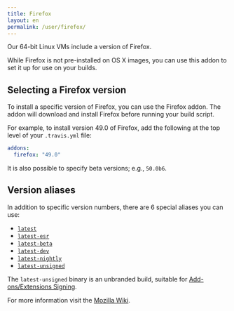 ```yaml
---
title: Firefox
layout: en
permalink: /user/firefox/
---
```


Our 64-bit Linux VMs include a version of Firefox.

While Firefox is not pre-installed on OS X images, you can use this addon to set it up for use
on your builds.

## Selecting a Firefox version

To install a specific version of Firefox, you can use the Firefox addon. The addon will download and install Firefox before running your build script.

For example, to install version 49.0 of Firefox, add the following at the top level of your `.travis.yml` file:

```yaml
addons:
  firefox: "49.0"
```

It is also possible to specify beta versions; e.g., `50.0b6`.

## Version aliases

In addition to specific version numbers, there are 6 special aliases you can use:

- [`latest`](https://download.mozilla.org/?product=firefox-latest&os=linux64&lang=en-US)
- [`latest-esr`](https://download.mozilla.org/?product=firefox-esr-latest&os=linux64&lang=en-US)
- [`latest-beta`](https://download.mozilla.org/?product=firefox-beta-latest&os=linux64&lang=en-US)
- [`latest-dev`](https://download.mozilla.org/?product=firefox-aurora-latest&os=linux64&lang=en-US)
- [`latest-nightly`](https://download.mozilla.org/?product=firefox-nightly-latest&os=linux64&lang=en-US)
- [`latest-unsigned`](https://tools.taskcluster.net/index/artifacts/#gecko.v2.mozilla-release.latest.firefox/gecko.v2.mozilla-release.latest.firefox.linux64-add-on-devel/)

The `latest-unsigned` binary is an unbranded build, suitable for [Add-ons/Extensions Signing](https://wiki.mozilla.org/Addons/Extension_Signing#Unbranded_Builds).

For more information visit the [Mozilla Wiki](https://wiki.mozilla.org/Firefox/Channels#Developer_Edition_.28aka_Aurora.29).
